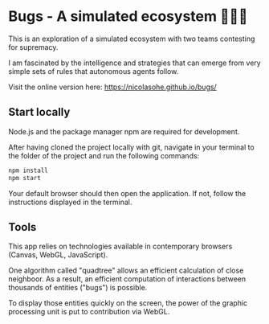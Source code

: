 # Bugs - A simulated ecosystem 🐞🐛🐝

This is an exploration of a simulated ecosystem with two teams contesting for supremacy.

I am fascinated by the intelligence and strategies that can emerge from very simple sets of rules that autonomous agents follow.

Visit the online version here: https://nicolasohe.github.io/bugs/

## Start locally

Node.js and the package manager npm are required for development.

After having cloned the project locally with git,
navigate in your terminal to the folder of the project and run the following commands:

```sh
npm install
npm start
```

Your default browser should then open the application.
If not, follow the instructions displayed in the terminal.

## Tools

This app relies on technologies available in contemporary browsers (Canvas, WebGL, JavaScript).

One algorithm called "quadtree" allows an efficient calculation of close neighboor. As a result, an efficient computation of interactions between thousands of entities ("bugs") is possible.

To display those entities quickly on the screen, the power of the graphic processing unit is put to contribution via WebGL.
